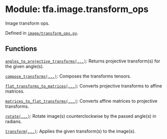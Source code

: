 <div itemscope itemtype="http://developers.google.com/ReferenceObject">
<meta itemprop="name" content="tfa.image.transform_ops" />
<meta itemprop="path" content="Stable" />
</div>

# Module: tfa.image.transform_ops

Image transform ops.



Defined in [`image/transform_ops.py`](https://github.com/tensorflow/addons/tree/0.4-release/tensorflow_addons/image/transform_ops.py).

<!-- Placeholder for "Used in" -->


## Functions

[`angles_to_projective_transforms(...)`](../../tfa/image/transform_ops/angles_to_projective_transforms.md): Returns projective transform(s) for the given angle(s).

[`compose_transforms(...)`](../../tfa/image/transform_ops/compose_transforms.md): Composes the transforms tensors.

[`flat_transforms_to_matrices(...)`](../../tfa/image/transform_ops/flat_transforms_to_matrices.md): Converts projective transforms to affine matrices.

[`matrices_to_flat_transforms(...)`](../../tfa/image/transform_ops/matrices_to_flat_transforms.md): Converts affine matrices to projective transforms.

[`rotate(...)`](../../tfa/image/rotate.md): Rotate image(s) counterclockwise by the passed angle(s) in radians.

[`transform(...)`](../../tfa/image/transform.md): Applies the given transform(s) to the image(s).

